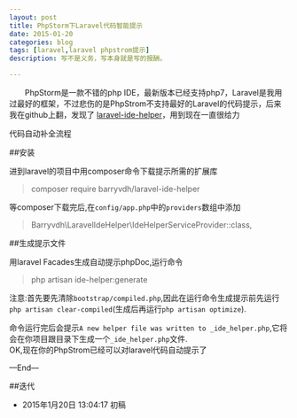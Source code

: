 ```yaml
---
layout: post
title: PhpStorm下Laravel代码智能提示
date: 2015-01-20
categories: blog
tags: [laravel,laravel phpstrom提示]
description: 写不是义务，写本身就是写的报酬。

---
```



　　PhpStorm是一款不错的php IDE，最新版本已经支持php7，Laravel是我用过最好的框架，不过悲伤的是PhpStrom不支持最好的Laravel的代码提示，后来我在github上翻，发现了 [laravel-ide-helper](https://github.com/barryvdh/laravel-ide-helper)，用到现在一直很给力

代码自动补全流程

##安装

进到laravel的项目中用composer命令下载提示所需的扩展库

>composer require barryvdh/laravel-ide-helper

等composer下载完后,在`config/app.php`中的`providers`数组中添加

>Barryvdh\LaravelIdeHelper\IdeHelperServiceProvider::class,

##生成提示文件

用laravel Facades生成自动提示phpDoc,运行命令

>php artisan ide-helper:generate

注意:首先要先清除`bootstrap/compiled.php`,因此在运行命令生成提示前先运行`php artisan clear-compiled`(生成后再运行`php artisan optimize`).

命令运行完后会提示`A new helper file was written to _ide_helper.php`,它将会在你项目跟目录下生成一个`_ide_helper.php`文件.  
OK,现在你的PhpStrom已经可以对laravel代码自动提示了

—End—

##迭代


* 2015年1月20日 13:04:17 初稿



